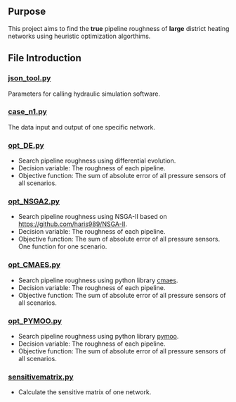 ## Purpose
This project aims to find the **true** pipeline roughness of **large** district heating networks using heuristic optimization algorthims.
## File Introduction
### [json_tool.py](https://github.com/xdhcode/Public_Optimization/blob/main/json_tool.py)
Parameters for calling hydraulic simulation software.
### [case_n1.py](https://github.com/xdhcode/Public_Optimization/blob/main/case_n1.py)
The data input and output of one specific network. 
### [opt_DE.py](https://github.com/xdhcode/Public_Optimization/blob/main/opt_DE.py)
+ Search pipeline roughness using differential evolution.
+ Decision variable: The roughness of each pipeline.
+ Objective function: The sum of absolute error of all pressure sensors of all scenarios.
### [opt_NSGA2.py](https://github.com/xdhcode/Public_Optimization/blob/main/opt_NSGA2.py)
+ Search pipeline roughness using NSGA-II based on https://github.com/haris989/NSGA-II.
+ Decision variable: The roughness of each pipeline.
+ Objective function: The sum of absolute error of all pressure sensors. One function for one scenario.
### [opt_CMAES.py](https://github.com/xdhcode/Public_Optimization/blob/main/opt_CMAES.py)
+ Search pipeline roughness using python library [cmaes](https://github.com/CyberAgentAILab/cmaes).
+ Decision variable: The roughness of each pipeline.
+ Objective function: The sum of absolute error of all pressure sensors of all scenarios.
### [opt_PYMOO.py](https://github.com/xdhcode/Public_Optimization/blob/main/opt_PYMOO.py)
+ Search pipeline roughness using python library [pymoo](https://pymoo.org/).
+ Decision variable: The roughness of each pipeline.
+ Objective function: The sum of absolute error of all pressure sensors of all scenarios.
### [sensitivematrix.py](https://github.com/xdhcode/optimization_library/blob/main/sensitivematrix.py)
+ Calculate the sensitive matrix of one network.
